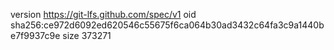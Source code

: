 version https://git-lfs.github.com/spec/v1
oid sha256:ce972d6092ed620546c55675f6ca064b30ad3432c64fa3c9a1440be7f9937c9e
size 373271
